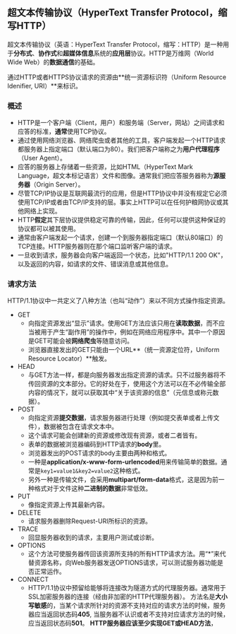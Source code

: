 ## 超文本传输协议（HyperText Transfer Protocol，缩写HTTP）
  
超文本传输协议（英语：HyperText Transfer Protocol，缩写：HTTP）是一种用于**分布式**、**协作式**和**超媒体信息**系统的**应用层**协议。HTTP是万维网（World Wide Web）的**数据通信**的基础。

通过HTTP或者HTTPS协议请求的资源由**统一资源标识符（Uniform Resource Idenifier, URI）**来标识。

### 概述

- HTTP是一个客户端（Client，用户）和服务端（Server，网站）之间请求和应答的标准，**通常**使用TCP协议。
- 通过使用网络浏览器、网络爬虫或者其他的工具，客户端发起一个HTTP请求都服务器上指定端口（默认端口为80）。我们把客户端称之为**用户代理程序**（User Agent）。
- 应答的服务器上存储着一些资源，比如HTML（HyperText Mark Language，超文本标记语言）文件和图像。通常我们把应答服务器称为**源服务器**（Origin Server）。
- 尽管TCP/IP协议是互联网最流行的应用，但是HTTP协议中并没有规定它必须使用TCP/IP或者由TCP/IP支持的层。事实上HTTP可以在任何护粮网协议或其他网络上实现。
- HTTP**假定**其下层协议提供稳定可靠的传输，因此，任何可以提供这种保证的协议都可以被其使用。
- 通常由客户端发起一个请求，创建一个到服务器指定端口（默认80端口）的TCP连接。HTTP服务器则在那个端口监听客户端的请求。
- 一旦收到请求，服务器会向客户端返回一个状态，比如"HTTP/1.1 200 OK"，以及返回的内容，如请求的文件、错误消息或其他信息。


### 请求方法
HTTP/1.1协议中一共定义了八种方法（也叫“动作”）来以不同方式操作指定资源。
- GET
  - 向指定资源发出“显示”请求。使用GET方法应该只用在**读取数据**，而不应当被用于产生“副作用”的操作中，例如在网络应用程序中。其中一个原因是GET可能会被**网络爬虫**等随意访问。
  - 浏览器直接发出的GET只能由一个URL**（统一资源定位符，Uniform Resource Locator）**触发。
- HEAD
  - 与GET方法一样，都是向服务器发出指定资源的请求。只不过服务器将不传回资源的文本部分。它的好处在于，使用这个方法可以在不必传输全部内容的情况下，就可以获取其中“关于该资源的信息”（元信息或称元数据）。
- POST
  - 向指定资源**提交数据**，请求服务器进行处理（例如提交表单或者上传文件），数据被包含在请求文本中。
  - 这个请求可能会创建新的资源或修改现有资源，或者二者皆有。
  - 表单的数据被浏览器编码到HTTP请求的**body**里。
  - 浏览器发出的POST请求的body主要由两种和格式。
  - 一种是**application/x-www-form-urlencoded**用来传输简单的数据。通常是`key1=value1&key2=value2`这种格式。
  - 另外一种是传输文件，会采用**multipart/form-data**格式，这是因为前一种格式对于文件这种**二进制的数据**非常低效。
- PUT
  - 像指定资源上传其最新内容。
- DELETE
  - 请求服务器删除Request-URI所标识的资源。
- TRACE
  - 回显服务器收到的请求，主要用户测试或诊断。
- OPTIONS
  - 这个方法可使服务器传回该资源所支持的所有HTTP请求方法。用“\*”来代替资源名称，向Web服务器发送OPTIONS请求，可以测试服务器功能是否正常运作。
- CONNECT
  - HTTP/1.1协议中预留给能够将连接改为隧道方式的代理服务器。通常用于SSL加密服务器的连接（经由非加密的HTTP代理服务器）。
方法名是**大小写敏感**的，当某个请求所针对的资源不支持对应的请求方法的时候，服务器应当返回状态码**405**, 当服务器不认识或者不支持对应请求方法的时候，应当返回状态码**501**。
**HTTP服务器应该至少实现GET或HEAD方法**，
